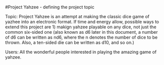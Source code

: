#Project Yahzee - defining the project topic

Topic: Project Yahzee is an attempt at making the classic dice game of yazhee into an electronic format. If time and energy allow, possible ways to extend this project are 1) makign yahzee playable on any dice, not just the common six-sided one (also known as d6 later in this document, a number of d6 can be written as nd6, where the n denotes the number of dice to be thrown. Also, a ten-sided die can be written as d10, and so on.)

Users: All the wonderful people interested in playing the amazing game of yahzee.
